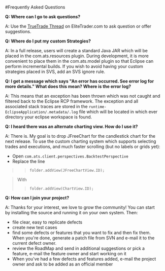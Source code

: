 #Frequently Asked Questions

**Q: Where can I go to ask questions?**

A: Use the [TrueTrade Thread](http://www.elitetrader.com/vb/showthread.php?s=&threadid=93630) on EliteTrader.com to ask question or offer suggestions.

**Q: Where do I put my custom Strategies?**

A: In a full release, users will create a standard Java JAR which will be placed in the com.ats.resources plugin.  During development, it is more convenient to place them in the com.ats.model plugin so that Eclipse can perform incremental builds.  If you wish to avoid having your custom strategies placed in SVS, add an SVS ignore rule.


**Q: I get a message which says "An error has occurred.  See error log for more details."  What does this mean?  Where is the error log?**

A:  This means that an exception has been thrown which was not caught and filtered back to the Eclipse RCP framework.  The exception and all associated stack traces are stored in the `runtime-EclipseApplication/.metadata/.log` file which will be located in which ever directory your eclipse workspace is found.

**Q: I heard there was an alternate charting view.  How do I use it?**

A: There is.  My goal is to drop JFreeChart for the candlestick chart for the next release.  To use the custom charting system which supports selecting trades and executions, and much faster scrolling (but no labels or grids yet):
  * Open `com.ats.client.perspectives.BacktestPerspective`
  * Replace the line
> > `folder.addView(JFreeChartView.ID);`

> With
> > `folder.addView(ChartView.ID);`

**Q: How can I join your project?**

A: Thanks for your interest, we love to grow the community!  You can start by installing the source and running it on your own system.  Then:
  * file clear, easy to replicate defects
  * create new test cases
  * find some defects or features that you want to fix and then fix them.  When you're done, generate a patch file from SVN and e-mail it to the current defect owner.
  * review the RoadMap and send in additional suggestions or pick a feature, e-mail the feature owner and start working on it
  * When you've had a few defects and features added, e-mail the project owner and ask to be added as an official member